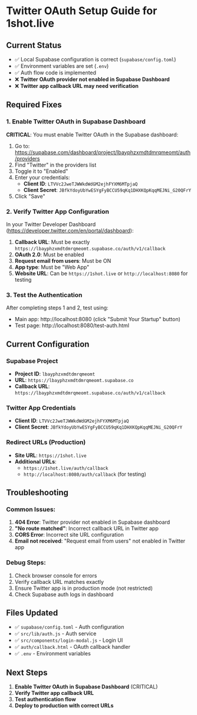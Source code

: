 # Twitter OAuth Setup Guide for 1shot.live

## Current Status
- ✅ Local Supabase configuration is correct (`supabase/config.toml`)
- ✅ Environment variables are set (`.env`)
- ✅ Auth flow code is implemented
- ❌ **Twitter OAuth provider not enabled in Supabase Dashboard**
- ❌ **Twitter app callback URL may need verification**

## Required Fixes

### 1. Enable Twitter OAuth in Supabase Dashboard

**CRITICAL**: You must enable Twitter OAuth in the Supabase dashboard:

1. Go to: https://supabase.com/dashboard/project/lbayphzxmdtdmrqmeomt/auth/providers
2. Find "Twitter" in the providers list
3. Toggle it to "Enabled"
4. Enter your credentials:
   - **Client ID**: `LTVVc2JweTJWWkdWdGM2ejhFYXM6MTpjaQ`
   - **Client Secret**: `JBfkYdoyUbYwESYgFyBCCU59qKq1DHXKQpKqqMEJNi_G20QFrY`
5. Click "Save"

### 2. Verify Twitter App Configuration

In your Twitter Developer Dashboard (https://developer.twitter.com/en/portal/dashboard):

1. **Callback URL**: Must be exactly `https://lbayphzxmdtdmrqmeomt.supabase.co/auth/v1/callback`
2. **OAuth 2.0**: Must be enabled
3. **Request email from users**: Must be ON
4. **App type**: Must be "Web App"
5. **Website URL**: Can be `https://1shot.live` or `http://localhost:8080` for testing

### 3. Test the Authentication

After completing steps 1 and 2, test using:
- Main app: http://localhost:8080 (click "Submit Your Startup" button)
- Test page: http://localhost:8080/test-auth.html

## Current Configuration

### Supabase Project
- **Project ID**: `lbayphzxmdtdmrqmeomt`
- **URL**: `https://lbayphzxmdtdmrqmeomt.supabase.co`
- **Callback URL**: `https://lbayphzxmdtdmrqmeomt.supabase.co/auth/v1/callback`

### Twitter App Credentials
- **Client ID**: `LTVVc2JweTJWWkdWdGM2ejhFYXM6MTpjaQ`
- **Client Secret**: `JBfkYdoyUbYwESYgFyBCCU59qKq1DHXKQpKqqMEJNi_G20QFrY`

### Redirect URLs (Production)
- **Site URL**: `https://1shot.live`
- **Additional URLs**: 
  - `https://1shot.live/auth/callback`
  - `http://localhost:8080/auth/callback` (for testing)

## Troubleshooting

### Common Issues:
1. **404 Error**: Twitter provider not enabled in Supabase dashboard
2. **"No route matched"**: Incorrect callback URL in Twitter app
3. **CORS Error**: Incorrect site URL configuration
4. **Email not received**: "Request email from users" not enabled in Twitter app

### Debug Steps:
1. Check browser console for errors
2. Verify callback URL matches exactly
3. Ensure Twitter app is in production mode (not restricted)
4. Check Supabase auth logs in dashboard

## Files Updated
- ✅ `supabase/config.toml` - Auth configuration
- ✅ `src/lib/auth.js` - Auth service
- ✅ `src/components/login-modal.js` - Login UI
- ✅ `auth/callback.html` - OAuth callback handler
- ✅ `.env` - Environment variables

## Next Steps
1. **Enable Twitter OAuth in Supabase Dashboard** (CRITICAL)
2. **Verify Twitter app callback URL**
3. **Test authentication flow**
4. **Deploy to production with correct URLs**
